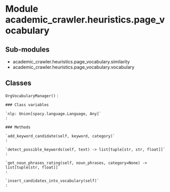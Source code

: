 Module academic_crawler.heuristics.page_vocabulary
==================================================

Sub-modules
-----------
* academic_crawler.heuristics.page_vocabulary.similarity
* academic_crawler.heuristics.page_vocabulary.vocabulary

Classes
-------

`OrgVocabularyManager()`
:   

    ### Class variables

    `nlp: Union[spacy.language.Language, Any]`
    :

    ### Methods

    `add_keyword_candidate(self, keyword, category)`
    :

    `detect_possible_keywords(self, text) ‑> list[tuple[str, str, float]]`
    :

    `get_noun_phrases_rating(self, noun_phrases, category=None) ‑> list[tuple[str, float]]`
    :

    `insert_candidates_into_vocabulary(self)`
    :